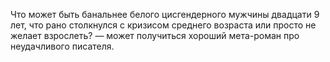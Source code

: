Что может быть банальнее белого цисгендерного мужчины двадцати 9 лет, что рано столкнулся с кризисом среднего возраста или просто не желает взрослеть? — может получиться хороший мета-роман про неудачливого писателя.